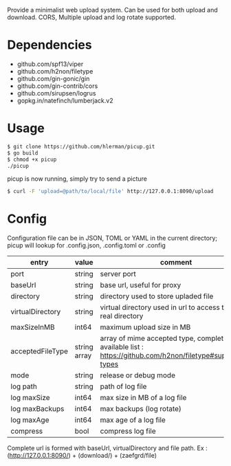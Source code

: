 Provide a minimalist web upload system.
Can be used for both upload and download.
CORS, Multiple upload and log rotate supported.

# Dependencies

* github.com/spf13/viper
* github.com/h2non/filetype
* github.com/gin-gonic/gin
* github.com/gin-contrib/cors
* github.com/sirupsen/logrus
* gopkg.in/natefinch/lumberjack.v2

# Usage

``` Bash
$ git clone https://github.com/hlerman/picup.git
$ go build
$ chmod +x picup
./picup
```

picup is now running, simply try to send a picture

``` Bash
$ curl -F 'upload=@path/to/local/file' http://127.0.0.1:8090/upload
```

# Config

Configuration file can be in JSON, TOML or YAML in the current directory; picup will lookup for .config.json, .config.toml or .config

| entry            | value            | comment          |
| ---------------- | ---------------- | ---------------- |
| port             | string           | server port      |
| baseUrl          | string           | base url, useful for proxy |
| directory        | string           | directory used to store upladed file |
| virtualDirectory | string           | virtual directory used in url to access to the real directory |
| maxSizeInMB      | int64            | maximum upload size in MB |
| acceptedFileType | string array     | array of mime accepted type, complete available list : https://github.com/h2non/filetype#supported-types |
| mode             | string           | release or debug mode |
| log path         | string           | path of log file |
| log maxSize      | int64            | max size in MB of a log file |
| log maxBackups   | int64            | max backups (log rotate) |
| log maxAge       | int64            | max age of a log file |
| compress         | bool             | compress log file |



Complete url is formed with baseUrl, virtualDirectory and file path.
Ex : (http://127.0.0.1:8090/) + (download/) + (zaefgrd/file)
